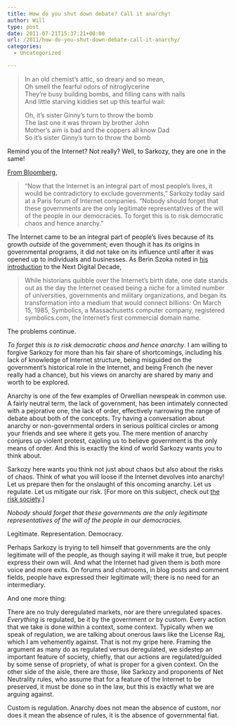 ```yaml
---
title: How do you shut down debate? Call it anarchy!
author: Will
type: post
date: 2011-07-21T15:37:21+00:00
url: /2011/how-do-you-shut-down-debate-call-it-anarchy/
categories:
  - Uncategorized

---
```

> In an old chemist&#8217;s attic, so dreary and so mean,  
> Oh smell the fearful odors of nitroglycerine  
> They&#8217;re busy building bombs, and filling cans with nails  
> And little starving kiddies set up this tearful wail:
> 
> Oh, it&#8217;s sister Ginny&#8217;s turn to throw the bomb  
> The last one it was thrown by brother John  
> Mother&#8217;s aim is bad and the coppers all know Dad  
> So it&#8217;s sister Ginny&#8217;s turn to throw the bomb

Remind you of the Internet? Not really? Well, to Sarkozy, they are one in the same!

[From Bloomberg,][1]

> “Now that the Internet is an integral part of most people’s lives, it would be contradictory to exclude governments,” Sarkozy today said at a Paris forum of Internet companies. “Nobody should forget that these governments are the only legitimate representatives of the will of the people in our democracies. To forget this is to risk democratic chaos and hence anarchy.”

The Internet came to be an integral part of people&#8217;s lives because of its growth _outside_ of the government; even though it has its origins in governmental programs, it did not take on its influence until after it was opened up to individuals and businesses. As Berin Szoka noted in [his introduction][2] to the Next Digital Decade,

> While historians quibble over the Internet&#8217;s birth date, one date stands out as the day the Internet ceased being a niche for a limited number of universities, governments and military organizations, and began its transformation into a medium that would connect billions: On March 15, 1985, Symbolics, a Massachusetts computer company, registered symbolics.com, the Internet&#8217;s first commercial domain name.

The problems continue.

_To forget this is to risk democratic chaos and hence anarchy_. I am willing to forgive Sarkozy for more than his fair share of shortcomings, including his lack of knowledge of Internet structure, being misguided on the government&#8217;s historical role in the Internet, and being French (he never really had a chance), but his views on anarchy are shared by many and worth to be explored.

Anarchy is one of the few examples of Orwellian newspeak in common use. A fairly neutral term, the lack of government, has been intimately connected with a pejorative one, the lack of order, effectively narrowing the range of debate about both of the concepts. Try having a conversation about anarchy or non-governmental orders in serious political circles or among your friends and see where it gets you. The mere mention of anarchy conjures up violent protest, cajoling us to believe government is the only means of order. And this is exactly the kind of world Sarkozy wants you to think about.

Sarkozy here wants you think not just about chaos but also about the risks of chaos. Think of what you will loose if the Internet devolves into anarchy! Let us prepare then for the onslaught of this oncoming anarchy. Let us regulate. Let us mitigate our risk. [For more on this subject, check out [the risk society][3].]

_Nobody should forget that these governments are the only legitimate representatives of the will of the people in our democracies._

Legitimate. Representation. Democracy.

Perhaps Sarkozy is trying to tell himself that governments are the only legitimate will of the people, as though saying it will make it true, but people express their own will. And what the Internet had given them is both more voice and more exits. On forums and chatrooms, in blog posts and comment fields, people have expressed their legitimate will; there is no need for an intermediary.

And one more thing:

There are no truly deregulated markets, nor are there unregulated spaces. _Everything_ is regulated, be it by the government or by custom. Every action that we take is done within a context, some context. Typically when we speak of regulation, we are talking about onerous laws like the License Raj, which I am vehemently against. That is not my gripe here. Framing the argument as many do as regulated versus deregulated, we sidestep an important feature of society, chiefly, that our actions are regulated/guided by some sense of propriety, of what is proper for a given context. On the other side of the aisle, there are those, like Sarkozy and proponents of Net Neutrality rules, who assume that for a feature of the Internet to be preserved, it must be done so in the law, but this is exactly what we are arguing against.

Custom is regulation. Anarchy does not mean the absence of custom, nor does it mean the absence of rules, it is the absence of governmental fiat.

 [1]: http://www.bloomberg.com/news/2011-05-24/internet-needs-government-role-to-avoid-anarchy-france-s-sarkozy-says.html
 [2]: http://nextdigitaldecade.com/summary
 [3]: http://hudson2.skidmore.edu/~rscarce/Soc-Th-Env/Env%20Theory%20PDFs/Beck--WorldRisk.pdf